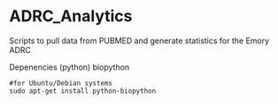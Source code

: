ADRC_Analytics
==============

Scripts to pull data from PUBMED and generate statistics for the Emory ADRC

Depenencies (python)  biopython


```
#for Ubuntu/Debian systems
sudo apt-get install python-biopython

```
